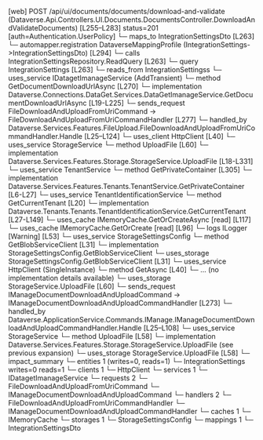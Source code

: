 [web] POST /api/ui/documents/documents/download-and-validate  (Dataverse.Api.Controllers.UI.Documents.DocumentsController.DownloadAndValidateDocuments)  [L255–L283] status=201 [auth=Authentication.UserPolicy]
  └─ maps_to IntegrationSettingsDto [L263]
    └─ automapper.registration DataverseMappingProfile (IntegrationSettings->IntegrationSettingsDto) [L294]
  └─ calls IntegrationSettingsRepository.ReadQuery [L263]
  └─ query IntegrationSettings [L263]
    └─ reads_from IntegrationSettingss
  └─ uses_service IDatagetImanageService (AddTransient)
    └─ method GetDocumentDownloadUrlAsync [L270]
      └─ implementation Dataverse.Connections.DataGet.Services.DataGetImanageService.GetDocumentDownloadUrlAsync [L19-L225]
  └─ sends_request FileDownloadAndUploadFromUriCommand -> FileDownloadAndUploadFromUriCommandHandler [L277]
    └─ handled_by Dataverse.Services.Features.FileUpload.FileDownloadAndUploadFromUriCommandHandler.Handle [L25–L124]
      └─ uses_client HttpClient [L40]
      └─ uses_service StorageService
        └─ method UploadFile [L60]
          └─ implementation Dataverse.Services.Features.Storage.StorageService.UploadFile [L18-L331]
            └─ uses_service TenantService
              └─ method GetPrivateContainer [L305]
                └─ implementation Dataverse.Services.Features.Tenants.TenantService.GetPrivateContainer [L6-L27]
                  └─ uses_service TenantIdentificationService
                    └─ method GetCurrentTenant [L20]
                      └─ implementation Dataverse.Tenants.Tenants.TenantIdentificationService.GetCurrentTenant [L27-L149]
                        └─ uses_cache IMemoryCache.GetOrCreateAsync [read] [L117]
                        └─ uses_cache IMemoryCache.GetOrCreate [read] [L96]
                        └─ logs ILogger<ITenantIdentificationService> [Warning] [L53]
            └─ uses_service StorageSettingsConfig
              └─ method GetBlobServiceClient [L31]
                └─ implementation StorageSettingsConfig.GetBlobServiceClient
            └─ uses_storage StorageSettingsConfig.GetBlobServiceClient [L31]
      └─ uses_service HttpClient (SingleInstance)
        └─ method GetAsync [L40]
          └─ ... (no implementation details available)
      └─ uses_storage StorageService.UploadFile [L60]
  └─ sends_request IManageDocumentDownloadAndUploadCommand -> IManageDocumentDownloadAndUploadCommandHandler [L273]
    └─ handled_by Dataverse.ApplicationService.Commands.IManage.IManageDocumentDownloadAndUploadCommandHandler.Handle [L25–L108]
      └─ uses_service StorageService
        └─ method UploadFile [L58]
          └─ implementation Dataverse.Services.Features.Storage.StorageService.UploadFile (see previous expansion)
      └─ uses_storage StorageService.UploadFile [L58]
  └─ impact_summary
    └─ entities 1 (writes=0, reads=1)
      └─ IntegrationSettings writes=0 reads=1
    └─ clients 1
      └─ HttpClient
    └─ services 1
      └─ IDatagetImanageService
    └─ requests 2
      └─ FileDownloadAndUploadFromUriCommand
      └─ IManageDocumentDownloadAndUploadCommand
    └─ handlers 2
      └─ FileDownloadAndUploadFromUriCommandHandler
      └─ IManageDocumentDownloadAndUploadCommandHandler
    └─ caches 1
      └─ IMemoryCache
    └─ storages 1
      └─ StorageSettingsConfig
    └─ mappings 1
      └─ IntegrationSettingsDto

